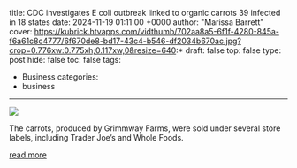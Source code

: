 title: CDC investigates E coli outbreak linked to organic carrots 39 infected in 18 states
date: 2024-11-19 01:11:00 +0000
author: "Marissa Barrett"
cover: https://kubrick.htvapps.com/vidthumb/702aa8a5-6f1f-4280-845a-f6a61c8c4777/6f670de8-bd17-43c4-b546-df2034b670ac.jpg?crop=0.776xw:0.775xh;0.117xw,0&resize=640:*
draft: false
top: false
type: post
hide: false
toc: false
tags:
  - Business
categories:
  - business
---

![](https://kubrick.htvapps.com/vidthumb/702aa8a5-6f1f-4280-845a-f6a61c8c4777/6f670de8-bd17-43c4-b546-df2034b670ac.jpg?crop=0.776xw:0.775xh;0.117xw,0&resize=640:*)

The carrots, produced by Grimmway Farms, were sold under several store labels, including Trader Joe’s and Whole Foods.

[read more](https://www.wmur.com/article/cdc-e-coli-outbreak-organic-carrots-111824/62943433)

